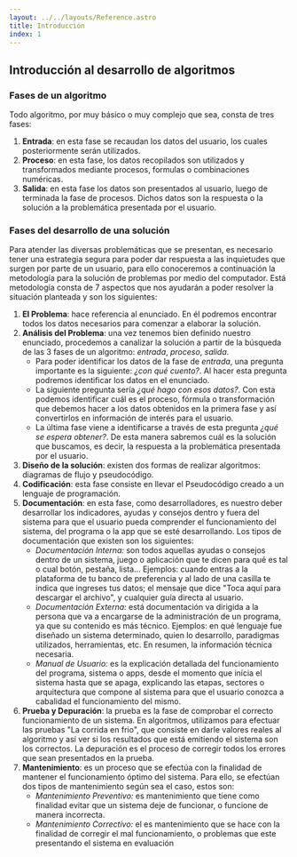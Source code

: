 ```yaml
---
layout: ../../layouts/Reference.astro
title: Introducción
index: 1
---
```


## Introducción al desarrollo de algoritmos

### Fases de un algoritmo

Todo algoritmo, por muy básico o muy complejo que sea, consta de tres fases:

1. **Entrada**: en esta fase se recaudan los datos del usuario, los cuales posteriormente serán utilizados.
2. **Proceso**: en esta fase, los datos recopilados son utilizados y transformados mediante procesos, formulas o combinaciones numéricas.
3. **Salida**: en esta fase los datos son presentados al usuario, luego de terminada la fase de procesos. Dichos datos son la respuesta o la solución a la problemática presentada por el usuario.

### Fases del desarrollo de una solución

Para atender las diversas problemáticas que se presentan, es necesario tener una estrategia segura para poder dar respuesta a las inquietudes que surgen por parte de un usuario, para ello conoceremos a continuación la metodología para la solución de problemas por medio del computador. Está metodología consta de 7 aspectos que nos ayudarán a poder resolver la situación planteada y son los siguientes:

1. **El Problema**: hace referencia al enunciado. En él podremos encontrar todos los datos necesarios para comenzar a elaborar la solución.
2. **Análisis del Problema**: una vez tenemos bien definido nuestro enunciado, procedemos a canalizar la solución a partir de la búsqueda de las 3 fases de un algoritmo: _entrada_, _proceso_, _salida_.
   - Para poder identificar los datos de la fase de _entrada_, una pregunta importante es la siguiente: _¿con qué cuento?_. Al hacer esta pregunta podremos identificar los datos en el enunciado.
   - La siguiente pregunta sería _¿qué hago con esos datos?_. Con esta podemos identificar cuál es el proceso, fórmula o transformación que debemos hacer a los datos obtenidos en la primera fase y así convertirlos en información de interés para el usuario.
   - La última fase viene a identificarse a través de esta pregunta _¿qué se espera obtener?_. De esta manera sabremos cuál es la solución que buscamos, es decir, la respuesta a la problemática presentada por el usuario.
3. **Diseño de la solución**: existen dos formas de realizar algoritmos: diagramas de flujo y pseudocódigo.
4. **Codificación**: esta fase consiste en llevar el Pseudocódigo creado a un lenguaje de programación.
5. **Documentación**: en esta fase, como desarrolladores, es nuestro deber desarrollar los indicadores, ayudas y consejos dentro y fuera del sistema para que el usuario pueda comprender el funcionamiento del sistema, del programa o la app que se esté desarrollando. Los tipos de documentación que existen son los siguientes:
   - _Documentación Interna:_ son todos aquellas ayudas o consejos dentro de un sistema, juego o aplicación que te dicen para qué es tal o cual botón, pestaña, lista... Ejemplos: cuando entras a la plataforma de tu banco de preferencia y al lado de una casilla te indica que ingreses tus datos; el mensaje que dice "Toca aquí para descargar el archivo", y cualquier guía directa al usuario.
   - _Documentación Externa:_ está documentación va dirigida a la persona que va a encargarse de la administración de un programa, ya que su contenido es más técnico. Ejemplos: en qué lenguaje fue diseñado un sistema determinado, quien lo desarrollo, paradigmas utilizados, herramientas, etc. En resumen, la información técnica necesaria.
   - _Manual de Usuario:_ es la explicación detallada del funcionamiento del programa, sistema o apps, desde el momento que inicia el sistema hasta que se apaga, explicando las etapas, sectores o arquitectura que compone al sistema para que el usuario conozca a cabalidad el funcionamiento del mismo.
6. **Prueba y Depuración**: la prueba es la fase de comprobar el correcto funcionamiento de un sistema. En algoritmos, utilizamos para efectuar las pruebas "La corrida en frio", que consiste en darle valores reales al algoritmo y así ver si los resultados que está emitiendo el sistema son los correctos. La depuración es el proceso de corregir todos los errores que sean presentados en la prueba.
7. **Mantenimiento**: es un proceso que se efectúa con la finalidad de mantener el funcionamiento óptimo del sistema. Para ello, se efectúan dos tipos de mantenimiento según sea el caso, estos son:
   - _Mantenimiento Preventivo:_ es mantenimiento que tiene como finalidad evitar que un sistema deje de funcionar, o funcione de manera incorrecta.
   - _Mantenimiento Correctivo:_ el es mantenimiento que se hace con la finalidad de corregir el mal funcionamiento, o problemas que este presentando el sistema en evaluación
